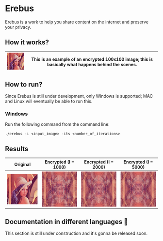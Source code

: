 # Erebus

Erebus is a work to help you share content on the internet and preserve your privacy.

## How it works?

| ![](./docs/resources/lenna.gif) | This is an example of an encrypted 100x100 image; this is basically what happens behind the scenes. |
|---------------------------------|-----------------------------------------------------------------------------------------------------|

## How to run?

Since Erebus is still under development, only Windows is supported; MAC and Linux will eventually be able to run this.

### Windows

Run the following command from the command line:

```
./erebus -i <input_image> -its <number_of_iterations>
```

## Results


| **Original**                    | **Encrypted (I = 1000)**             | **Encrypted (I = 2000)**             | **Encrypted (I = 5000)**             |
|:-------------------------------:|:------------------------------------:|:------------------------------------:|:------------------------------------:|
| ![](./docs/resources/lenna.png) | ![](./docs/resources/lenna_1000.png) | ![](./docs/resources/lenna_2000.png) | ![](./docs/resources/lenna_5000.png) |

## Documentation in different languages 🚧

This section is still under construction and it's gonna be released soon.